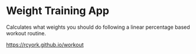 # Weight Training App

Calculates what weights you should do following a linear percentage based workout routine.

https://rcyork.github.io/workout
